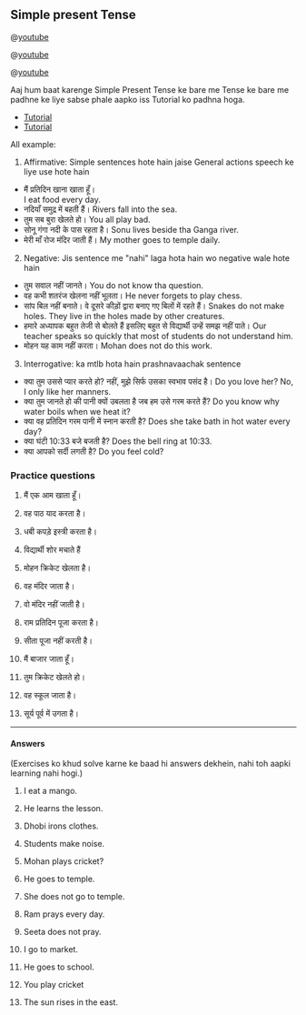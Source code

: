 
				
## Simple present Tense

 @[youtube](SXJXaHaWS9U)

 @[youtube](3fEnNbKD3bY) 

 @[youtube](QUGETmMFuGQ)



Aaj hum baat karenge Simple Present Tense ke bare me 
Tense ke bare me padhne ke liye sabse phale aapko iss Tutorial ko padhna hoga.

* [Tutorial](https://howhindi.com/simple-present-tense-hindi-to-english-translation/)
* [Tutorial](https://www.successcds.net/learn-english/simple-present-tense-definition-rules-examples-exercises.html)


All example:

1) Affirmative: Simple sentences hote hain jaise General actions speech ke liye use hote hain

* मैं प्रतिदिन खाना खाता हूँ।				
I eat food every day.			
* नदियाँ समुद्र में बहती हैं।
Rivers fall into the sea.
* तुम सब बुरा खेलते हो।
You all play bad.
*  सोनू गंगा नदी के पास रहता है।
Sonu lives beside tha Ganga river.
* मेरी माँ रोज मंदिर जाती हैं।
My mother goes to temple daily.

2) Negative: Jis sentence me "nahi" laga hota hain wo negative wale hote hain

* तुम सवाल नहीं जानते।
You do not know tha question.
* वह कभी शतरंज खेलना नहीं भूलता।
He never forgets to play chess.
* सांप बिल नहीं बनाते। वे दूसरे कीड़ों द्वारा बनाए गए बिलों में रहते हैं।
Snakes do not make holes. They live in the holes made by other creatures.
* हमारे अध्यापक बहुत तेजी से बोलते हैं इसलिए बहुत से विद्यार्थी उन्हें समझ नहीं पाते।
Our teacher speaks so quickly that most of students do not understand him.
* मोहन यह काम नहीं करता।
Mohan does not do this work.

3) Interrogative: ka mtlb hota hain prashnavaachak sentence

* क्या तुम उससे प्यार करते हो? नहीं, मुझे सिर्फ उसका स्वभाव पसंद है।
Do you love her? No, I only like her manners.
* क्या तुम जानते हो की पानी क्यों उबलता है जब हम उसे गरम करते हैं?
Do you know why water boils when we heat it?
* क्या वह प्रतिदिन गरम पानी में स्नान करती है?
Does she take bath in hot water every day?
* क्या घंटी 10:33 बजे बजती है?
Does the bell ring at 10:33.
* क्या आपको सर्दी लगती है?
Do you feel cold?

### Practice questions

1) मैं एक आम खाता हूँ।

2) वह पाठ याद करता है।

3) धबी कपड़े इस्त्री करता है। 
 
4) विद्यार्थी शोर मचाते हैं
 
5) मोहन  क्रिकेट खेलता है। 

6) वह मंदिर जाता है।	

7) वो मंदिर नहीं जाती है।

8) राम प्रतिदिन पूजा करता है।

9) सीता  पूजा नहीं करती है।

10) मैं बाजार जाता हूँ।

11) तुम क्रिकेट खेलते हो।

12) वह स्कूल जाता है।

13) सूर्य पूर्व में उगता है।

---

#### Answers
(Exercises ko khud solve karne ke baad hi answers dekhein, nahi toh aapki learning nahi hogi.)

1) I eat a mango. 

2) He learns the lesson.
 
3) Dhobi irons clothes.

4) Students make noise.

5) Mohan plays cricket?
	
6) He goes to temple.

7) She does not go to temple.

8) Ram prays every day.

9) Seeta does not pray.

10) I go to market.

11) He goes to school.

12) You play cricket

13) The sun rises in the east.


